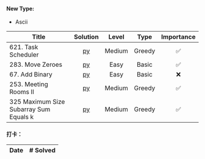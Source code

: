 #### New Type:
* Ascii



| Title  | Solution |Level | Type | Importance |
|-------------|:-----:| :-----: | :------: | :------: |
|621. Task Scheduler | [py](https://github.com/cloi1994/session1/blob/master/Facebook/621.py) | Medium | Greedy |✅
|283. Move Zeroes | [py](https://github.com/cloi1994/session1/blob/master/Facebook/283.py) | Easy | Basic |✅
|67. Add Binary | [py](https://github.com/cloi1994/session1/blob/master/Facebook/67.py) | Easy | Basic |❌
|253. Meeting Rooms II | [py](https://github.com/cloi1994/session1/blob/master/Facebook/253.py) | Medium | Greedy |✅
|325 Maximum Size Subarray Sum Equals k | [py](https://github.com/cloi1994/session1/blob/master/Facebook/325.py) | Medium | Greedy |✅



#### 打卡：

| Date  | # Solved |
|---------|:--:|
